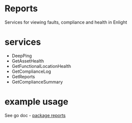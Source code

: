 # Reports
Services for viewing faults, compliance and health in Enlight

# services
- DeepPing
- GetAssetHealth
- GetFunctionalLocationHealth
- GetComplianceLog
- GetReports
- GetComplianceSummary

# example usage
See go doc - [package reports](https://godoc.org/github.com/SKF/go-enlight-sdk/services/reports)